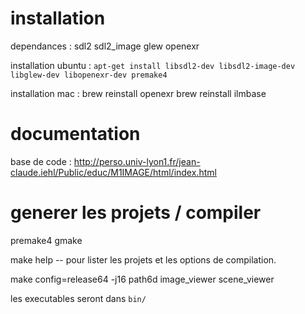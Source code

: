 # installation
dependances : sdl2 sdl2_image glew openexr

installation ubuntu : `apt-get install libsdl2-dev libsdl2-image-dev libglew-dev libopenexr-dev premake4`

installation mac : 
			      brew reinstall openexr
			      brew reinstall ilmbase

# documentation
base de code : http://perso.univ-lyon1.fr/jean-claude.iehl/Public/educ/M1IMAGE/html/index.html

# generer les projets / compiler

premake4 gmake

make help  --  pour lister les projets et les options de compilation.

make config=release64 -j16 path6d image_viewer scene_viewer

les executables seront dans `bin/`
